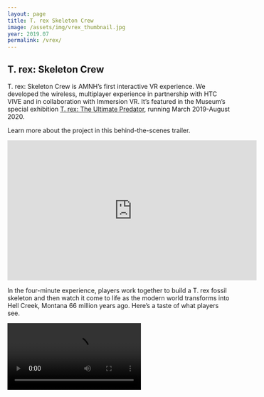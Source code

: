 ```yaml
---
layout: page
title: T. rex Skeleton Crew
image: /assets/img/vrex_thumbnail.jpg
year: 2019.07
permalink: /vrex/
---
```


## T. rex: Skeleton Crew

T. rex: Skeleton Crew is AMNH’s first interactive VR experience. We developed the wireless, multiplayer experience in partnership with HTC VIVE and in collaboration with Immersion VR. It’s featured in the Museum’s special exhibition <a href="https://www.amnh.org/exhibitions/t-rex-the-ultimate-predator" target="_blank">T. rex: The Ultimate Predator</a>, running March 2019-August 2020. 

Learn more about the project in this behind-the-scenes trailer.

<iframe width="560" height="315" src="https://www.youtube.com/embed/cxaibw-ei7M" frameborder="0" allow="accelerometer; autoplay; encrypted-media; gyroscope; picture-in-picture" allowfullscreen></iframe>

In the four-minute experience, players work together to build a T. rex fossil skeleton and then watch it come to life as the modern world transforms into Hell Creek, Montana 66 million years ago. Here’s a taste of what players see.

<video src="/assets/video/T.Rex_Trailer.mp4"></video>
